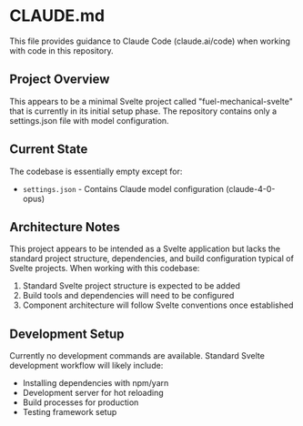 # CLAUDE.md

This file provides guidance to Claude Code (claude.ai/code) when working with code in this repository.

## Project Overview

This appears to be a minimal Svelte project called "fuel-mechanical-svelte" that is currently in its initial setup phase. The repository contains only a settings.json file with model configuration.

## Current State

The codebase is essentially empty except for:
- `settings.json` - Contains Claude model configuration (claude-4-0-opus)

## Architecture Notes

This project appears to be intended as a Svelte application but lacks the standard project structure, dependencies, and build configuration typical of Svelte projects. When working with this codebase:

1. Standard Svelte project structure is expected to be added
2. Build tools and dependencies will need to be configured
3. Component architecture will follow Svelte conventions once established

## Development Setup

Currently no development commands are available. Standard Svelte development workflow will likely include:
- Installing dependencies with npm/yarn
- Development server for hot reloading
- Build processes for production
- Testing framework setup